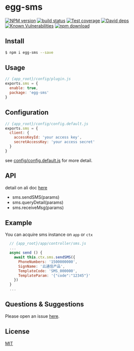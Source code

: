 # egg-sms

[![NPM version][npm-image]][npm-url]
[![build status][travis-image]][travis-url]
[![Test coverage][codecov-image]][codecov-url]
[![David deps][david-image]][david-url]
[![Known Vulnerabilities][snyk-image]][snyk-url]
[![npm download][download-image]][download-url]

[npm-image]: https://img.shields.io/npm/v/egg-sms.svg?style=flat-square
[npm-url]: https://npmjs.org/package/egg-sms
[travis-image]: https://img.shields.io/travis/yolopunk/egg-sms.svg?style=flat-square
[travis-url]: https://travis-ci.org/yolopunk/egg-sms
[codecov-image]: https://img.shields.io/codecov/c/github/yolopunk/egg-sms.svg?style=flat-square
[codecov-url]: https://codecov.io/github/yolopunk/egg-sms?branch=master
[david-image]: https://img.shields.io/david/yolopunk/egg-sms.svg?style=flat-square
[david-url]: https://david-dm.org/yolopunk/egg-sms
[snyk-image]: https://snyk.io/test/npm/egg-sms/badge.svg?style=flat-square
[snyk-url]: https://snyk.io/test/npm/egg-sms
[download-image]: https://img.shields.io/npm/dm/egg-sms.svg?style=flat-square
[download-url]: https://npmjs.org/package/egg-sms

<!--
Description here.
-->

## Install

```bash
$ npm i egg-sms --save
```

## Usage

```js
// {app_root}/config/plugin.js
exports.sms = {
  enable: true,
  package: 'egg-sms'
}
```

## Configuration

```js
// {app_root}/config/config.default.js
exports.sms = {
  client: {
    accessKeyId: 'your access key',
    secretAccessKey: 'your access secret'
  }
}
```

see [config/config.default.js](config/config.default.js) for more detail.

## API
detail on ali doc [here](https://help.aliyun.com/document_detail/57458.html)
* sms.sendSMS(params)
* sms.queryDetail(params)
* sms.receiveMsg(params)

## Example
You can acquire sms instance on `app` or `ctx`
```js
  // {app_root}/app/controller/sms.js
  ...
  async send () {
    await this.ctx.sms.sendSMS({
      PhoneNumbers: '1500000000',
      SignName: '云通信产品',
      TemplateCode: 'SMS_000000',
      TemplateParam: '{"code":"12345"}'
    })
  }
  ...
```

## Questions & Suggestions

Please open an issue [here](https://github.com/yolopunk/egg-sms/issues).

## License

[MIT](LICENSE)
